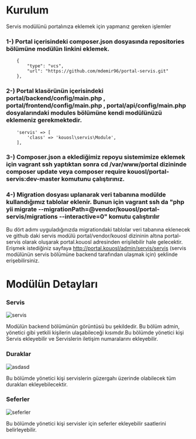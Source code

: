 #   Kurulum
  
  Servis modülünü portalınıza eklemek için yapmanız gereken işlemler
  
### 1-) Portal içerisindeki composer.json dosyasında repositories bölümüne modülün linkini eklemek.
        {
            "type": "vcs",
            "url": "https://github.com/mdemir96/portal-servis.git"
        },
### 2-) Portal klasörünün içerisindeki portal/backend/config/main.php , portal/frontend/config/main.php , portal/api/config/main.php dosyalarındaki modules bölümüne kendi modülünüzü eklemeniz gerekmektedir.
        'servis' => [
            'class' => 'kouosl\servis\Module',
        ],
### 3-) Composer.json a eklediğimiz repoyu sistemimize eklemek için vagrant ssh yaptıktan sonra cd /var/www/portal dizininde composer update veya composer require kouosl/portal-servis:dev-master komutunu çalıştırınız.

### 4-) Migration dosyası uplanarak veri tabanına modülde kullandığımız tablolar eklenir. Bunun için vagrant ssh da  "php yii migrate --migrationPath=@vendor/kouosl/portal-servis/migrations --interactive=0" komutu çalıştırılır

 Bu dört adımı uyguladığınızda migrationdaki tablolar veri tabanına eklenecek ve github daki servis modülü portal/vendor/kouosl dizininin altına portal-servis olarak oluşarak  portal.kouosl adresinden erişilebilir hale gelecektir. 
  Erişmek istediğiniz sayfaya  http://portal.kouosl/admin/servis/servis (servis modülünün servis bölümüne backend tarafından ulaşmak için) şeklinde erişebilirsiniz.

#   Modülün Detayları 

### Servis
![servis](https://user-images.githubusercontent.com/32520318/50741283-20c1f380-120c-11e9-82e0-854e4c192bc1.png)

Modülün backend bölümünün görüntüsü bu şekildedir. Bu bölüm admin, yönetici gibi yetkili kişilerin ulaşabileceği kısımdır.Bu bölümde
yönetici kişi Servis ekleyebilir ve Servislerin iletişim numaralarını ekleyebilir.

### Duraklar
![asdasd](https://user-images.githubusercontent.com/32520318/50741371-76e36680-120d-11e9-8833-abb9a4e546ed.png)

Bu bölümde yönetici kişi servislerin güzergahı üzerinde olabilecek tüm durakları ekleyebilecektir.

### Seferler
![seferler](https://user-images.githubusercontent.com/32520318/50741417-ea857380-120d-11e9-835d-d61834d03742.png)


Bu bölümde yönetici kişi servisler için seferler ekleyebilir saatlerini belirleyebilir.

